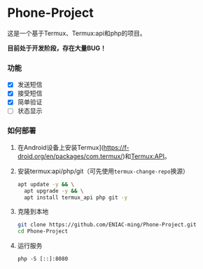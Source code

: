 # Phone-Project

这是一个基于Termux、Termux:api和php的项目。

**目前处于开发阶段，存在大量BUG！**

### 功能

- [x] 发送短信
- [x] 接受短信
- [x] 简单验证
- [ ] 状态显示

### 如何部署

1. 在Android设备上安装Termux](https://f-droid.org/en/packages/com.termux/)和[Termux:API](https://f-droid.org/en/packages/com.termux.api/)。

2. 安装termux:api/php/git（可先使用`termux-change-repo`换源）
   ```sh
   apt update -y && \
     apt upgrade -y && \
     apt install termux_api php git -y
   ```

3. 克隆到本地
   ```sh
   git clone https://github.com/ENIAC-ming/Phone-Project.git
   cd Phone-Project
   ```

4. 运行服务
   ```
   php -S [::]:8080
   ```